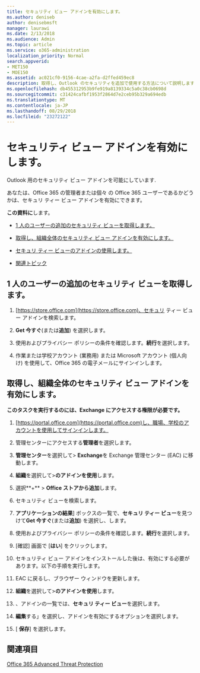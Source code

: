 ```yaml
---
title: セキュリティ ビュー アドインを有効にします。
ms.author: deniseb
author: denisebmsft
manager: laurawi
ms.date: 2/13/2018
ms.audience: Admin
ms.topic: article
ms.service: o365-administration
localization_priority: Normal
search.appverid:
- MET150
- MOE150
ms.assetid: ac021cf0-9156-4cae-a2fa-d2ffed459ec8
description: 取得し、Outlook のセキュリティを追加で使用する方法について説明します。
ms.openlocfilehash: db455312953b9fe919a8139334c5a0c38cb0698d
ms.sourcegitcommit: c31424cafbf1953f2864d7e2ceb95b329a694edb
ms.translationtype: MT
ms.contentlocale: ja-JP
ms.lasthandoff: 08/29/2018
ms.locfileid: "23272122"
---
```

# <a name="enable-the-security-view-add-in"></a>セキュリティ ビュー アドインを有効にします。

Outlook 用のセキュリティ ビュー アドインを可能にしています.
  
あなたは、Office 365 の管理者または個々 の Office 365 ユーザーであるかどうかは、セキュリ ティー ビュー アドインを有効にできます。
  
 **この資料に**します。 
  
- [1 人のユーザーの追加のセキュリティ ビューを取得します。](enable-the-security-view-add-in.md#singleget)
    
- [取得し、組織全体のセキュリティ ビュー アドインを有効にします。](enable-the-security-view-add-in.md#wholeorgget)
    
- [セキュリ ティー ビューのアドインの使用します。](enable-the-security-view-add-in.md#useit)
    
- [関連トピック](enable-the-security-view-add-in.md#relaated)
    
## <a name="get-the-security-view-add-in-for-a-single-user"></a>1 人のユーザーの追加のセキュリティ ビューを取得します。
<a name="singleget"> </a>

1. [https://store.office.com](https://store.office.com)、セキュリ ティー ビュー アドインを検索します。
    
2. **Get 今すぐ**(または**追加**) を選択します。 
    
3. 使用およびプライバシー ポリシーの条件を確認します。**続行**を選択します。 
    
4. 作業または学校アカウント (業務用) または Microsoft アカウント (個人向け) を使用して、Office 365 の電子メールにサインインします。
    
## <a name="get-and-enable-the-security-view-add-in-for-an-entire-organization"></a>取得し、組織全体のセキュリティ ビュー アドインを有効にします。
<a name="wholeorgget"> </a>

 **このタスクを実行するのには、Exchange にアクセスする権限が必要です。**
  
1. [https://portal.office.com](https://portal.office.com)し、職場、学校のアカウントを使用してサインインします。 
    
2. 管理センターにアクセスする**管理者**を選択します。 
    
3. **管理センター**を選択して\> **Exchange**を Exchange 管理センター (EAC) に移動します。 
    
4. **組織**を選択して\>**のアドインを使用**します。 
    
5. 選択**+** \> **Office ストアから追加**します。 
    
6. セキュリティ ビューを検索します。
    
7. **アプリケーションの結果**] ボックスの一覧で、**セキュリ ティー ビュー**を見つけて**Get 今すぐ**(または**追加**) を選択し、します。 
    
8. 使用およびプライバシー ポリシーの条件を確認します。**続行**を選択します。 
    
9. [確認] 画面で [**はい**] をクリックします。 
    
10. セキュリティ ビュー アドインをインストールした後は、有効にする必要があります。以下の手順を実行します。
    
1. EAC に戻るし、ブラウザー ウィンドウを更新します。
    
2. **組織**を選択して\>**のアドインを使用**します。 
    
3. 、アドインの一覧では、**セキュリ ティー ビュー**を選択します。 
    
4. **編集**する」を選択し、アドインを有効にするオプションを選択します。 
    
5. [ **保存**] を選択します。 
    
## <a name="related-topics"></a>関連項目
<a name="relaated"> </a>

[Office 365 Advanced Threat Protection](office-365-atp.md)
  

